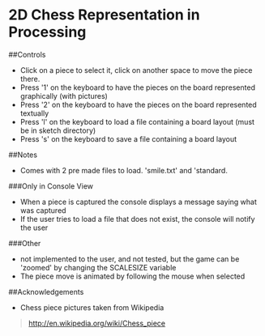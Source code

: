 2D Chess Representation in Processing
=====================================

##Controls

* Click on a piece to select it, click on another space to move the piece there.
* Press '1' on the keyboard to have the pieces on the board represented graphically (with pictures)
* Press '2' on the keyboard to have the pieces on the board represented textually
* Press 'l' on the keyboard to load a file containing a board layout (must be in sketch directory)
* Press 's' on the keyboard to save a file containing a board layout

##Notes

* Comes with 2 pre made files to load. 'smile.txt' and 'standard.

###Only in Console View

* When a piece is captured the console displays a message saying what was captured
* If the user tries to load a file that does not exist, the console will notify the user

###Other

* not implemented to the user, and not tested, but the game can be 'zoomed' by changing the SCALESIZE variable
* The piece move is animated by following the mouse when selected

##Acknowledgements

* Chess piece pictures taken from Wikipedia
>http://en.wikipedia.org/wiki/Chess_piece